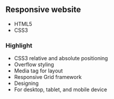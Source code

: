 ## Responsive website 
- HTML5
- CSS3

### Highlight
- CSS3 relative and absolute positioning
- Overflow styling 
- Media tag for layout
- Responsive Grid framework
- Designing 
- For desktop, tablet, and mobile device
